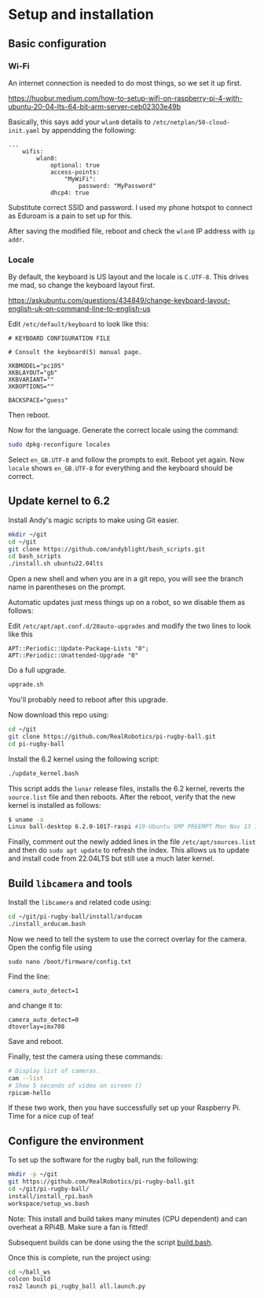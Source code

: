 # Setup and installation

## Basic configuration

### Wi-Fi

An internet connection is needed to do most things, so we set it up first.

<https://huobur.medium.com/how-to-setup-wifi-on-raspberry-pi-4-with-ubuntu-20-04-lts-64-bit-arm-server-ceb02303e49b>

Basically, this says add your `wlan0` details to `/etc/netplan/50-cloud-init.yaml` by appendding the following:

```text
...
    wifis:
        wlan0:
            optional: true
            access-points:
                "MyWiFi":
                    password: "MyPassword"
            dhcp4: true
```

Substitute correct SSID and password. I used my phone hotspot to connect as Eduroam is a pain to set up for this.

After saving the modified file, reboot and check the `wlan0` IP address with `ip addr`.

### Locale

By default, the keyboard is US layout and the locale is `C.UTF-8`.  This drives me mad, so change the keyboard layout first.

<https://askubuntu.com/questions/434849/change-keyboard-layout-english-uk-on-command-line-to-english-us>

Edit `/etc/default/keyboard` to look like this:

```text
# KEYBOARD CONFIGURATION FILE

# Consult the keyboard(5) manual page.

XKBMODEL="pc105"
XKBLAYOUT="gb"
XKBVARIANT=""
XKBOPTIONS=""

BACKSPACE="guess"
```

Then reboot.

Now for the language.  Generate the correct locale using the command:

```bash
sudo dpkg-reconfigure locales
```

Select `en_GB.UTF-8` and follow the prompts to exit.  Reboot yet again.  Now `locale` shows `en_GB.UTF-8` for everything and the keyboard should be correct.

## Update kernel to 6.2

Install Andy's magic scripts to make using Git easier.

```bash
mkdir ~/git
cd ~/git
git clone https://github.com/andyblight/bash_scripts.git
cd bash_scripts
./install.sh ubuntu22.04lts
```

Open a new shell and when you are in a git repo, you will see the branch name in parentheses on the prompt.

Automatic updates just mess things up on a robot, so we disable them as follows:

Edit `/etc/apt/apt.conf.d/20auto-upgrades` and modify the two lines to look like this

```text
APT::Periodic::Update-Package-Lists "0";
APT::Periodic::Unattended-Upgrade "0"
```

Do a full upgrade.

```bash
upgrade.sh
```

You'll probably need to reboot after this upgrade.

Now download this repo using:

```bash
cd ~/git
git clone https://github.com/RealRobotics/pi-rugby-ball.git
cd pi-rugby-ball
```

Install the 6.2 kernel using the following script:

```bash
./update_kernel.bash
```

This script adds the `lunar` release files, installs the 6.2 kernel, reverts the `source.list` file and then reboots. After the reboot, verify that the new kernel is installed as follows:

```bash
$ uname -a
Linux ball-desktop 6.2.0-1017-raspi #19-Ubuntu SMP PREEMPT Mon Nov 13 15:35:19 UTC 2023 aarch64 aarch64 aarch64 GNU/Linux
```

Finally, comment out the newly added lines in the file `/etc/apt/sources.list` and then do `sudo apt update` to refresh the index.  This allows us to update and install code from 22.04LTS but still use a much later kernel.

## Build `libcamera` and tools

Install the `libcamera` and related code using:

```bash
cd ~/git/pi-rugby-ball/install/arducam
./install_arducam.bash
```

Now we need to tell the system to use the correct overlay for the camera.  Open the config file using

```text
sudo nano /boot/firmware/config.txt
```

Find the line:

```text
camera_auto_detect=1
```

and change it to:

```text
camera_auto_detect=0
dtoverlay=imx708
```

Save and reboot.

Finally, test the camera using these commands:

```bash
# Display list of cameras.
cam --list
# Show 5 seconds of video on screen ()
rpicam-hello
```

If these two work, then you have successfully set up your Raspberry Pi.  Time for a nice cup of tea!

## Configure the environment

To set up the software for the rugby ball, run the following:

```bash
mkdir -p ~/git
git https://github.com/RealRobotics/pi-rugby-ball.git
cd ~/git/pi-rugby-ball/
install/install_rpi.bash
workspace/setup_ws.bash
```

Note: This install and build takes many minutes (CPU dependent) and can overheat a RPi4B.  Make sure a fan is fitted!

Subsequent builds can be done using the the script [build.bash](build.bash).

Once this is complete, run the project using:

```bash
cd ~/ball_ws
colcon build
ros2 launch pi_rugby_ball all.launch.py
```
